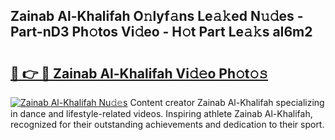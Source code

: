 ## Zainab Al-Khalifah O𝚗lyf𝚊ns Le𝚊𝚔ed N𝚞𝚍es - Part-nD3 Ph𝚘tos Vi𝚍eo - H𝚘t Part Le𝚊𝚔s aI6m2

# <h2><a href="http://hf6b69.feru.top/?c=Zainab+Al-Khalifah">🔗 👉 🔴 Zainab Al-Khalifah Vi𝚍𝚎o Ph𝚘t𝚘𝚜</a></h2>

[![Zainab Al-Khalifah Nu𝚍𝚎s](https://i.imgur.com/0TWrTi3.gif)](http://hf6b69.feru.top/?c=Zainab+Al-Khalifah)
Content creator Zainab Al-Khalifah specializing in dance and lifestyle-related videos. Inspiring athlete Zainab Al-Khalifah, recognized for their outstanding achievements and dedication to their sport. 
